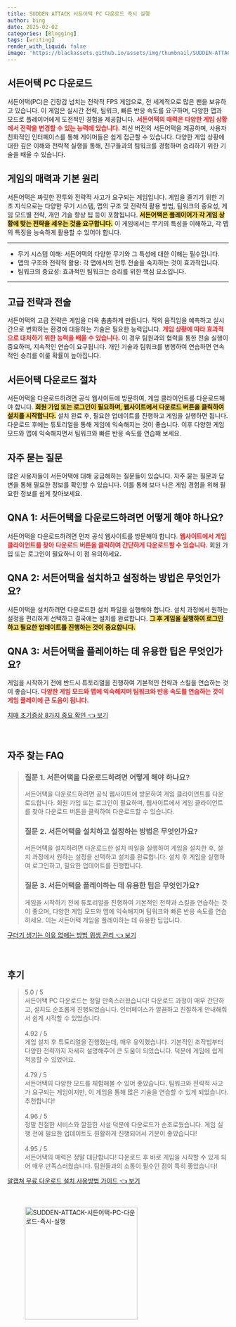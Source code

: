 ```yaml
---
title: SUDDEN ATTACK 서든어택 PC 다운로드 즉시 실행
author: bing
date: 2025-02-02
categories: [Blogging]
tags: [writing]
render_with_liquid: false
image: 'https://blackassets.github.io/assets/img/thumbnail/SUDDEN-ATTACK-서든어택-PC-다운로드-즉시-실행.webp'
---
```



<h2 id='서든어택_PC_다운로드'>서든어택 PC 다운로드</h2>

<p>서든어택(PC)은 긴장감 넘치는 전략적 FPS 게임으로, 전 세계적으로 많은 팬을 보유하고 있습니다. 이 게임은 실시간 전략, 팀워크, 빠른 반응 속도를 요구하며, 다양한 맵과 모드로 플레이어에게 도전적인 경험을 제공합니다. <b><span style="color: #ee2323;">서든어택의 매력은 다양한 게임 상황에서 전략을 변경할 수 있는 능력에 있습니다.</span></b> 최신 버전의 서든어택을 제공하며, 사용자 친화적인 인터페이스를 통해 게이머들은 쉽게 접근할 수 있습니다. 다양한 게임 상황에 대한 깊은 이해와 전략적 실행을 통해, 친구들과의 팀워크를 경험하며 승리하기 위한 기술을 배울 수 있습니다.</p>

<h2 id='게임의_매력과_기본원리'>게임의 매력과 기본 원리</h2>

<p>서든어택은 짜릿한 전투와 전략적 사고가 요구되는 게임입니다. 게임을 즐기기 위한 기초 지식으로는 다양한 무기 시스템, 맵의 구조 및 전략적 활용 방법, 팀워크의 중요성, 게임 모드별 전략, 개인 기술 향상 팁 등이 포함됩니다. <b><span style="background-color: #ffe066;">서든어택은 플레이어가 각 게임 상황에 맞는 전략을 세우는 것을 요구합니다.</span></b> 이 게임에서는 무기의 특성을 이해하고, 각 맵의 특징을 능숙하게 활용할 수 있어야 합니다.</p>

<hr />

<ul>
    <li>무기 시스템 이해: 서든어택의 다양한 무기와 그 특성에 대한 이해는 필수입니다.</li>
    <li>맵의 구조와 전략적 활용: 각 맵에서의 전투 전술을 숙지하는 것이 효과적입니다.</li>
    <li>팀워크의 중요성: 효과적인 팀워크는 승리를 위한 핵심 요소입니다.</li>
</ul>

<hr />

<h2 id='고급_전략과_전술'>고급 전략과 전술</h2>

<p>서든어택의 고급 전략은 게임을 더욱 촘촘하게 만듭니다. 적의 움직임을 예측하고 실시간으로 변화하는 환경에 대응하는 기술은 필요한 능력입니다. <b><span style="color: #ee2323;">게임 상황에 따라 효과적으로 대처하기 위한 능력을 배울 수 있습니다.</span></b> 이 경우 팀원과의 협력을 통한 전술 실행이 중요하며, 지속적인 연습이 요구됩니다. 개인 기술과 팀워크를 병행하여 연습하면 연속적인 승리를 이룰 확률이 높아집니다.</p>

<h2 id='서든어택_다운로드_절차'>서든어택 다운로드 절차</h2>

<p>서든어택을 다운로드하려면 공식 웹사이트에 방문하여, 게임 클라이언트를 다운로드해야 합니다. <b><span style="background-color: #ffe066;">회원 가입 또는 로그인이 필요하며, 웹사이트에서 다운로드 버튼을 클릭하여 설치를 시작합니다.</span></b> 설치 완료 후, 필요한 업데이트를 진행하고 게임을 실행하면 됩니다. 다운로드 후에는 튜토리얼을 통해 게임에 익숙해지는 것이 좋습니다. 이후 다양한 게임 모드와 맵에 익숙해지면서 팀워크와 빠른 반응 속도를 연습해 보세요.</p>

<h2 id='자주_묻는_질문'>자주 묻는 질문</h2>

<p>많은 사용자들이 서든어택에 대해 궁금해하는 질문들이 있습니다. 자주 묻는 질문과 답변을 통해 필요한 정보를 확인할 수 있습니다. 이를 통해 보다 나은 게임 경험을 위해 필요한 정보를 쉽게 찾아보세요.</p>

<h2 id='QNA_1'>QNA 1: 서든어택을 다운로드하려면 어떻게 해야 하나요?</h2>

<p>서든어택을 다운로드하려면 먼저 공식 웹사이트를 방문해야 합니다. <b><span style="color: #ee2323;">웹사이트에서 게임 클라이언트를 찾아 다운로드 버튼을 클릭하여 간단하게 다운로드할 수 있습니다.</span></b> 회원 가입 또는 로그인이 필요하니 이 점 유의하세요.</p>

<h2 id='QNA_2'>QNA 2: 서든어택을 설치하고 설정하는 방법은 무엇인가요?</h2>

<p>서든어택을 설치하려면 다운로드한 설치 파일을 실행해야 합니다. 설치 과정에서 원하는 설정을 편리하게 선택하고 결국에는 설치를 완료합니다. <b><span style="background-color: #ffe066;">그 후 게임을 실행하여 로그인하고 필요한 업데이트를 진행하는 것이 중요합니다.</span></b></p>

<h2 id='QNA_3'>QNA 3: 서든어택을 플레이하는 데 유용한 팁은 무엇인가요?</h2>

<p>게임을 시작하기 전에 반드시 튜토리얼을 진행하여 기본적인 전략과 스킬을 연습하는 것이 좋습니다. <b><span style="color: #ee2323;">다양한 게임 모드와 맵에 익숙해지며 팀워크와 반응 속도를 연습하는 것이 게임 플레이에 큰 도움이 됩니다.</span></b></p>


<p><a class="click-button" title="치매 초기증상 8가지 중요 확인" href="https://blackassets.github.io/posts/%EC%B9%98%EB%A7%A4-%EC%B4%88%EA%B8%B0%EC%A6%9D%EC%83%81-8%EA%B0%80%EC%A7%80-%EC%A4%91%EC%9A%94-%ED%99%95%EC%9D%B8/" rel="dofollow">치매 초기증상 8가지 중요 확인 👈 보기</a></p><br>
<h2 id='자주_찾는_FAQ'>자주 찾는 FAQ</h2>
<div itemscope="" itemtype="https://schema.org/FAQPage"> 
<blockquote> 
<div itemscope="" itemprop="mainEntity" itemtype="https://schema.org/Question"> 
<h3 itemprop="name">질문 1. 서든어택을 다운로드하려면 어떻게 해야 하나요?</h3> 
<div itemscope="" itemprop="acceptedAnswer" itemtype="https://schema.org/Answer"> 
<span itemprop="text"> 
<p>서든어택을 다운로드하려면 공식 웹사이트에 방문하여 게임 클라이언트를 다운로드합니다. 회원 가입 또는 로그인이 필요하며, 웹사이트에서 게임 클라이언트를 찾아 다운로드 버튼을 클릭하여 다운로드할 수 있습니다.</p> 
</span> 
</div> 
</div> 
<div itemscope="" itemprop="mainEntity" itemtype="https://schema.org/Question"> 
<h3 itemprop="name">질문 2. 서든어택을 설치하고 설정하는 방법은 무엇인가요?</h3> 
<div itemscope="" itemprop="acceptedAnswer" itemtype="https://schema.org/Answer"> 
<span itemprop="text"> 
<p>서든어택을 설치하려면 다운로드한 설치 파일을 실행하여 게임을 설치한 후, 설치 과정에서 원하는 설정을 선택하고 설치를 완료합니다. 설치 후 게임을 실행하여 로그인하고, 필요한 업데이트를 진행합니다.</p> 
</span> 
</div> 
</div> 
<div itemscope="" itemprop="mainEntity" itemtype="https://schema.org/Question"> 
<h3 itemprop="name">질문 3. 서든어택을 플레이하는 데 유용한 팁은 무엇인가요?</h3> 
<div itemscope="" itemprop="acceptedAnswer" itemtype="https://schema.org/Answer"> 
<span itemprop="text"> 
<p>게임을 시작하기 전에 튜토리얼을 진행하여 기본적인 전략과 스킬을 연습하는 것이 좋으며, 다양한 게임 모드와 맵에 익숙해지며 팀워크와 빠른 반응 속도를 연습하세요. 이는 서든어택 게임을 플레이하는 데 유용한 팁입니다.</p> 
</span> 
</div> 
</div> 
</blockquote> 
</div>
<p><a class="click-button" title="구더기 생기는 이유 없애는 방법 위생 관리" href="https://blackassets.github.io/posts/%EA%B5%AC%EB%8D%94%EA%B8%B0-%EC%83%9D%EA%B8%B0%EB%8A%94-%EC%9D%B4%EC%9C%A0-%EC%97%86%EC%95%A0%EB%8A%94-%EB%B0%A9%EB%B2%95-%EC%9C%84%EC%83%9D-%EA%B4%80%EB%A6%AC/" rel="dofollow">구더기 생기는 이유 없애는 방법 위생 관리 👈 보기</a></p><br>
<h2 id='후기'>후기</h2>
<div itemscope itemtype="https://schema.org/Product">
  <blockquote>
  <div itemprop="review" itemscope itemtype="https://schema.org/Review">
      <div itemprop="reviewRating" itemscope itemtype="https://schema.org/Rating"> <span itemprop="ratingValue">5.0</span> / <span itemprop="bestRating">5</span> </div>
      <span itemprop="reviewBody">서든어택 PC 다운로드는 정말 만족스러웠습니다! 다운로드 과정이 매우 간단하고, 설치도 순조롭게 진행되었습니다. 인터페이스가 깔끔하고 친절하게 안내해줘서 쉽게 시작할 수 있었습니다.</span>
  </div>
  <br>
  <div itemprop="review" itemscope itemtype="https://schema.org/Review">
      <div itemprop="reviewRating" itemscope itemtype="https://schema.org/Rating"> <span itemprop="ratingValue">4.92</span> / <span itemprop="bestRating">5</span> </div>
      <span itemprop="reviewBody">게임 설치 후 튜토리얼을 진행했는데, 매우 유익했습니다. 기본적인 조작법부터 다양한 전략까지 자세히 설명해주어 큰 도움이 되었습니다. 덕분에 게임에 쉽게 적응할 수 있었어요.</span>
  </div>
  <br>
  <div itemprop="review" itemscope itemtype="https://schema.org/Review">
      <div itemprop="reviewRating" itemscope itemtype="https://schema.org/Rating"> <span itemprop="ratingValue">4.79</span> / <span itemprop="bestRating">5</span> </div>
      <span itemprop="reviewBody">서든어택의 다양한 모드를 체험해볼 수 있어 좋았습니다. 팀워크와 전략적 사고가 요구되는 게임이지만, 이 게임을 통해 많은 기술을 연습할 수 있게 되었습니다. 추천합니다!</span>
  </div>
  <br>
  <div itemprop="review" itemscope itemtype="https://schema.org/Review">
      <div itemprop="reviewRating" itemscope itemtype="https://schema.org/Rating"> <span itemprop="ratingValue">4.96</span> / <span itemprop="bestRating">5</span> </div>
      <span itemprop="reviewBody">정말 친절한 서비스와 깔끔한 시설 덕분에 다운로드가 순조로웠습니다. 게임 실행 전에 필요한 업데이트도 원활하게 진행되어서 기분이 좋았습니다!</span>
  </div>
  <br>
  <div itemprop="review" itemscope itemtype="https://schema.org/Review">
      <div itemprop="reviewRating" itemscope itemtype="https://schema.org/Rating"> <span itemprop="ratingValue">4.95</span> / <span itemprop="bestRating">5</span> </div>
      <span itemprop="reviewBody">서든어택의 매력은 정말 대단합니다! 다운로드 후 바로 게임을 시작할 수 있게 되어 매우 만족스러웠습니다. 팀원들과의 소통이 필수인 점이 특히 좋았습니다!</span>
  </div>
  </blockquote>
</div>
<p><a class="click-button" title="알캡쳐 무료 다운로드 설치 사용방법 가이드" href="https://blackassets.github.io/posts/%EC%95%8C%EC%BA%A1%EC%B3%90-%EB%AC%B4%EB%A3%8C-%EB%8B%A4%EC%9A%B4%EB%A1%9C%EB%93%9C-%EC%84%A4%EC%B9%98-%EC%82%AC%EC%9A%A9%EB%B0%A9%EB%B2%95-%EA%B0%80%EC%9D%B4%EB%93%9C/" rel="dofollow">알캡쳐 무료 다운로드 설치 사용방법 가이드 👈 보기</a></p><br>
<figure class="image"><img src="https://blackassets.github.io/assets/img/thumbnail/SUDDEN-ATTACK-서든어택-PC-다운로드-즉시-실행.webp" alt="SUDDEN-ATTACK-서든어택-PC-다운로드-즉시-실행" width="256" height="256"></figure>